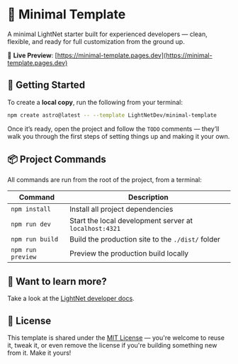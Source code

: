 # 🧱 Minimal Template

A minimal LightNet starter built for experienced developers — clean, flexible, and ready for full customization from the ground up.

🔗 **Live Preview**: [https://minimal-template.pages.dev](https://minimal-template.pages.dev)

<!-- ASTRO:REMOVE:START -->

## 🚀 Getting Started

To create a **local copy**, run the following from your terminal:

```bash
npm create astro@latest -- --template LightNetDev/minimal-template
```

Once it’s ready, open the project and follow the `TODO` comments — they’ll walk you through the first steps of setting things up and making it your own.

<!-- ASTRO:REMOVE:END -->

## 📦 Project Commands

All commands are run from the root of the project, from a terminal:

| Command           | Description                                            |
| ----------------- | ------------------------------------------------------ |
| `npm install`     | Install all project dependencies                       |
| `npm run dev`     | Start the local development server at `localhost:4321` |
| `npm run build`   | Build the production site to the `./dist/` folder      |
| `npm run preview` | Preview the production build locally                   |

## 👀 Want to learn more?

Take a look at the [LightNet developer docs](https://docs.lightnet.community).

## 📄 License

This template is shared under the [MIT License](LICENSE) — you're welcome to reuse it, tweak it, or even remove the license if you're building something new from it. Make it yours!
